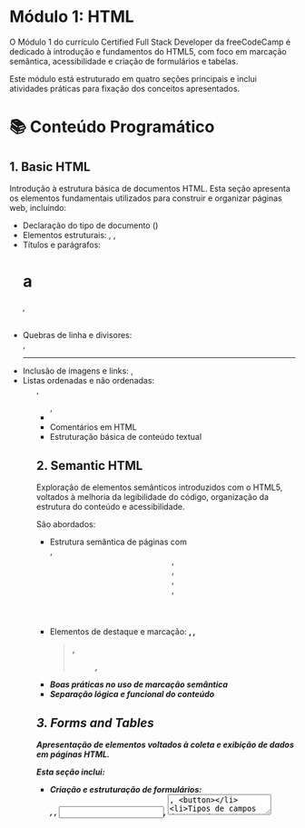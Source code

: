 
# Módulo 1: HTML

O Módulo 1 do currículo Certified Full Stack Developer da freeCodeCamp é dedicado à introdução e fundamentos do HTML5, com foco em marcação semântica, acessibilidade e criação de formulários e tabelas.

Este módulo está estruturado em quatro seções principais e inclui atividades práticas para fixação dos conceitos apresentados.

# 📚 Conteúdo Programático

## 1. Basic HTML

Introdução à estrutura básica de documentos HTML. Esta seção apresenta os elementos fundamentais utilizados para construir e organizar páginas web, incluindo:

- Declaração do tipo de documento (<!DOCTYPE html>)
- Elementos estruturais: <html>, <head>, <body>
- Títulos e parágrafos: <h1> a <h6>, <p>
- Quebras de linha e divisores: <br>, <hr>
- Inclusão de imagens e links: <img>, <a>
- Listas ordenadas e não ordenadas: <ol>, <ul>, <li>
- Comentários em HTML
- Estruturação básica de conteúdo textual

## 2. Semantic HTML

Exploração de elementos semânticos introduzidos com o HTML5, voltados à melhoria da legibilidade do código, organização da estrutura do conteúdo e acessibilidade. 

São abordados:

- Estrutura semântica de páginas com <main>, <header>, <footer>, <nav>, <section>, <article>
- Elementos de destaque e marcação: <strong>, <em>, <blockquote>, <figure>, <figcaption>
- Boas práticas no uso de marcação semântica
- Separação lógica e funcional do conteúdo

## 3. Forms and Tables

Apresentação de elementos voltados à coleta e exibição de dados em páginas HTML. 

Esta seção inclui:

- Criação e estruturação de formulários: <form>, <label>, <input>, <textarea>, <button>
- Tipos de campos de entrada: text, email, number, password, radio, checkbox, entre outros
- Agrupamento com <fieldset> e descrição com <legend>
- Controle de envio e validação básica de formulários
- Criação de tabelas com <table>, <thead>, <tbody>, <tr>, <td>, <th>
- Uso de atributos como name, value, placeholder, required, checked, selected

## 4. Accessibility

- Noções fundamentais de acessibilidade web aplicadas ao HTML. A seção destaca:
- Importância da acessibilidade no desenvolvimento web
- Uso de aria-label, aria-hidden e outras práticas para tornar conteúdo acessível a tecnologias assistivas
- Aplicação de atributos alt em imagens e label associada corretamente aos campos de formulário
- Estruturação de conteúdo para leitores de tela e navegação por teclado

# 🧩 Projeto Final

O módulo é concluído com o desenvolvimento de uma Página de Homenagem (Tribute Page). Este projeto aplica os conhecimentos adquiridos em uma página estática que apresenta:

Cabeçalho com título e imagem ilustrativa

Corpo textual com estrutura semântica

Citação destacada e lista de eventos ou marcos históricos

Link externo para fonte adicional ou biografia

Boa prática de acessibilidade e marcação limpa